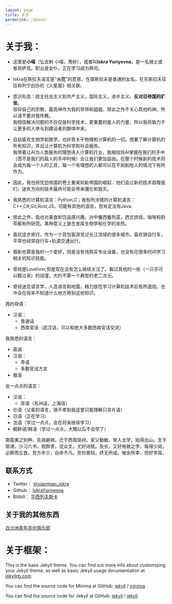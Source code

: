 ```yaml
---
layout: page
title: 关于
permalink: /about/
---
```

# 关于我：
* 这里是**小喵**（弘吉剌 小喵，萧妙），或者叫**Iskra Yuriyevna**，是一名骑士或者哥萨克。职业是女仆，正在学习成为祭司。  
* Iskra在斯拉夫语言是"**火花**"的意思，在南斯拉夫是普通的女名，在东斯拉夫往往和列宁创办的《火星报》相关联。  

* 意识形态：民主社会主义到共产主义，国际主义，进步主义。**反对旧帝国的扩张**。     
信仰自己的宗教，最高神作为我的导师和姐姐，除此之外不关心其他的神。所以请不要对我传教。     
我相信解决问题的不仅仅是科学技术，更重要的是人的力量，所以我将致力于让更多的人参与到建设者的群体中来。 

* 自幼喜欢生物学和医学，也好奇关于物理和计算机的一切。想要了解计算机的所有知识，并且让计算机为科学和社会服务。  
我带着让AI为人类服务的理想进入计算机行业，我相信将AI掌握在我们的手中（而不是我们的敌人的手中时候）会让我们更加自由。在那个时候新的技术将会成为每一个人的工具，每一个有理想的人都可以在不剥削他人的情况下有所作为。  
* 因此，我也担忧旧帝国的卷土重来和新帝国的崛起：他们会让新的技术吞噬我们，迷失方向的技术最终可能会带来僵化和毁灭。  
* 我熟悉的计算机语言：Python,C；我有所涉猎的计算机语言：C++,C#,Go,Rust,JS，可能有其他的语言，但肯定没有Java.  

* 除此之外，我也对美食和饮品感兴趣。对中餐西餐热菜，西式烘焙，咖啡和奶茶都有所研究。某种意义上是在发挥生物学和化学的余热。  
* 喜欢徒步旅行，作为一个背包客游览过长江流域的很多城市。喜欢骑自行车，平常也经常自行车+轨道交通出行。
* 摄影也算是我的一个爱好，但是没有钱购买专业设备，也没有花很多时间学习相关的知识技能。
* 曾经是Loveliver,但是现在没有怎么继续关注了。看过其他的一些（一只手可以数过来）的动漫，大约不算一个典型的老二次元。
* 曾经迷恋语言学，人造语言和地震，精力放在学习计算机技术后有所退烧。也许会在将来不知道什么地方用到这些知识。

我的母语：
* 汉语：  
    * 普通话  
    * 西南官话（武汉话，可以和绝大多数西南官话交流）  

我熟悉的语言：
* 英语  
* 汉语：
    * 粤语
    * 多数官话方言
* 俄语

会一点点的语言：
* 汉语：
    * 吴语（苏州话，上海话）
* 壮语（父辈的语言，很不幸到我这里只能理解只言片语）
* 日语（正在学习）
* 法语（学过一点点，会在将来继续学习）
* 朝鲜语/韩语（学过一点点，大概以后不会学了）


南蛮夷之别种，先祖避祸，迁于西南层岭。家父勤敏，举入太学，始得出山。生于鄂渚，少习六书，观群贤，览众文，尤好诗赋。及长，又好格致之学，每得少阅，必醉而忘食。吾方年少，自命不凡。奈何愚钝，终无所成。唯余所幸，但好学耳。  

## 联系方式
* Twitter： [@xiaomiao_iskra](http://twitter.com/xiaomiao_iskra)
* Github： [IskraYuriyevna](https://github.com/IskraYuriyevna)
* Bilibili： [华西列夫斯卡](https://space.bilibili.com/20295764?spm_id_from=333.1007.0.0)

## 关于我的其他东西
[白沙洲青年共创俱乐部](http://43.137.13.244)

# 关于框架：
This is the base Jekyll theme. You can find out more info about customizing your Jekyll theme, as well as basic Jekyll usage documentation at [jekyllrb.com](https://jekyllrb.com/)

You can find the source code for Minima at GitHub:
[jekyll][jekyll-organization] /
[minima](https://github.com/jekyll/minima)

You can find the source code for Jekyll at GitHub:
[jekyll][jekyll-organization] /
[jekyll](https://github.com/jekyll/jekyll)


[jekyll-organization]: https://github.com/jekyll
